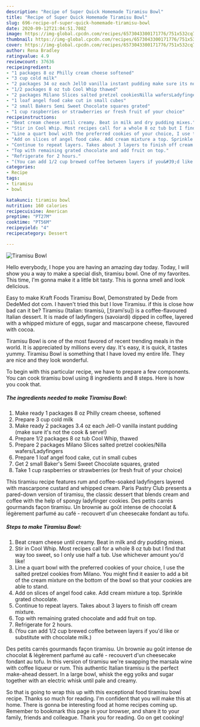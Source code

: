 ```yaml
---
description: "Recipe of Super Quick Homemade Tiramisu Bowl"
title: "Recipe of Super Quick Homemade Tiramisu Bowl"
slug: 696-recipe-of-super-quick-homemade-tiramisu-bowl
date: 2020-09-12T21:04:51.708Z
image: https://img-global.cpcdn.com/recipes/6573043300171776/751x532cq70/tiramisu-bowl-recipe-main-photo.jpg
thumbnail: https://img-global.cpcdn.com/recipes/6573043300171776/751x532cq70/tiramisu-bowl-recipe-main-photo.jpg
cover: https://img-global.cpcdn.com/recipes/6573043300171776/751x532cq70/tiramisu-bowl-recipe-main-photo.jpg
author: Rena Bradley
ratingvalue: 4.9
reviewcount: 37636
recipeingredient:
- "1 packages 8 oz Philly cream cheese softened"
- "3 cup cold milk"
- "2 packages 34 oz each JellO vanilla instant pudding make sure its not the cook  serve"
- "1/2 packages 8 oz tub Cool Whip thawed"
- "2 packages Milano Slices salted pretzel cookiesNilla wafersLadyfingers"
- "1 loaf angel food cake cut in small cubes"
- "2 small Bakers Semi Sweet Chocolate squares grated"
- "1 cup raspberries or strawberries or fresh fruit of your choice"
recipeinstructions:
- "Beat cream cheese until creamy. Beat in milk and dry pudding mixes."
- "Stir in Cool Whip. Most recipes call for a whole 8 oz tub but I find that way too sweet, so I only use half a tub. Use whichever amount you&#39;d like!"
- "Line a quart bowl with the preferred cookies of your choice, I use the salted pretzel cookies from Milano. You might find it easier to add a bit of the cream mixture on the bottom of the bowl so that your cookies are able to stand."
- "Add on slices of angel food cake. Add cream mixture a top. Sprinkle grated chocolate."
- "Continue to repeat layers. Takes about 3 layers to finish off cream mixture."
- "Top with remaining grated chocolate and add fruit on top."
- "Refrigerate for 2 hours."
- "(You can add 1/2 cup brewed coffee between layers if you&#39;d like or substitute with chocolate milk.)"
categories:
- Recipe
tags:
- tiramisu
- bowl

katakunci: tiramisu bowl 
nutrition: 160 calories
recipecuisine: American
preptime: "PT27M"
cooktime: "PT56M"
recipeyield: "4"
recipecategory: Dessert

---
```



![Tiramisu Bowl](https://img-global.cpcdn.com/recipes/6573043300171776/751x532cq70/tiramisu-bowl-recipe-main-photo.jpg)

Hello everybody, I hope you are having an amazing day today. Today, I will show you a way to make a special dish, tiramisu bowl. One of my favorites. This time, I'm gonna make it a little bit tasty. This is gonna smell and look delicious.

Easy to make Kraft Foods Tiramisu Bowl, Demonstrated by Dede from DedeMed dot com. I haven&#39;t tried this but I love Tiramisu. if this is close how bad can it be? Tiramisu (Italian: tiramisù, [ˌtiramiˈsu]) is a coffee-flavoured Italian dessert. It is made of ladyfingers (savoiardi) dipped in coffee, layered with a whipped mixture of eggs, sugar and mascarpone cheese, flavoured with cocoa.

Tiramisu Bowl is one of the most favored of recent trending meals in the world. It is appreciated by millions every day. It's easy, it is quick, it tastes yummy. Tiramisu Bowl is something that I have loved my entire life. They are nice and they look wonderful.


To begin with this particular recipe, we have to prepare a few components. You can cook tiramisu bowl using 8 ingredients and 8 steps. Here is how you cook that.

<!--inarticleads1-->

##### The ingredients needed to make Tiramisu Bowl:

1. Make ready 1 packages 8 oz Philly cream cheese, softened
1. Prepare 3 cup cold milk
1. Make ready 2 packages 3.4 oz each Jell-O vanilla instant pudding (make sure it&#39;s not the cook &amp; serve!)
1. Prepare 1/2 packages 8 oz tub Cool Whip, thawed
1. Prepare 2 packages Milano Slices salted pretzel cookies/Nilla wafers/Ladyfingers
1. Prepare 1 loaf angel food cake, cut in small cubes
1. Get 2 small Baker&#39;s Semi Sweet Chocolate squares, grated
1. Take 1 cup raspberries or strawberries (or fresh fruit of your choice)


This tiramisu recipe features rum and coffee-soaked ladyfingers layered with mascarpone custard and whipped cream. Paris Pastry Club presents a pared-down version of tiramisu, the classic dessert that blends cream and coffee with the help of spongy ladyfinger cookies. Des petits carrés gourmands façon tiramisu. Un brownie au goût intense de chocolat &amp; légèrement parfumé au café - recouvert d&#39;un cheesecake fondant au tofu. 

<!--inarticleads2-->

##### Steps to make Tiramisu Bowl:

1. Beat cream cheese until creamy. Beat in milk and dry pudding mixes.
1. Stir in Cool Whip. Most recipes call for a whole 8 oz tub but I find that way too sweet, so I only use half a tub. Use whichever amount you&#39;d like!
1. Line a quart bowl with the preferred cookies of your choice, I use the salted pretzel cookies from Milano. You might find it easier to add a bit of the cream mixture on the bottom of the bowl so that your cookies are able to stand.
1. Add on slices of angel food cake. Add cream mixture a top. Sprinkle grated chocolate.
1. Continue to repeat layers. Takes about 3 layers to finish off cream mixture.
1. Top with remaining grated chocolate and add fruit on top.
1. Refrigerate for 2 hours.
1. (You can add 1/2 cup brewed coffee between layers if you&#39;d like or substitute with chocolate milk.)


Des petits carrés gourmands façon tiramisu. Un brownie au goût intense de chocolat &amp; légèrement parfumé au café - recouvert d&#39;un cheesecake fondant au tofu. In this version of tiramisu we&#39;re swapping the marsala wine with coffee liqueur or rum. This authentic Italian tiramisu is the perfect make-ahead dessert. In a large bowl, whisk the egg yolks and sugar together with an electric whisk until pale and creamy. 

So that is going to wrap this up with this exceptional food tiramisu bowl recipe. Thanks so much for reading. I'm confident that you will make this at home. There is gonna be interesting food at home recipes coming up. Remember to bookmark this page in your browser, and share it to your family, friends and colleague. Thank you for reading. Go on get cooking!
